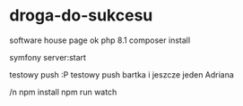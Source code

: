 # droga-do-sukcesu

software house page
ok
php 8.1
composer install

symfony server:start

testowy push :P
testowy push bartka
i jeszcze jeden Adriana

/n
npm install
npm run watch


